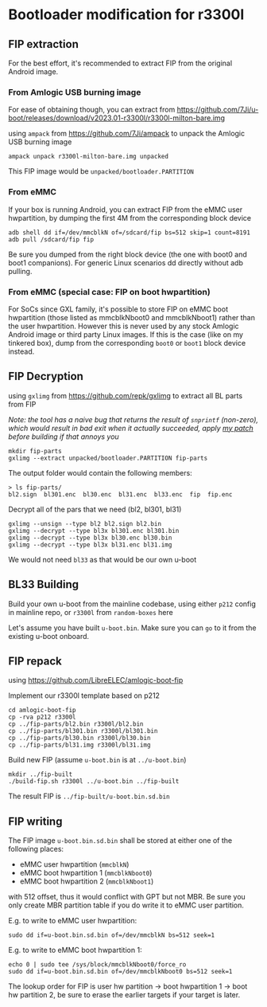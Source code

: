 # Bootloader modification for r3300l

## FIP extraction

For the best effort, it's recommended to extract FIP from the original Android image. 

### From Amlogic USB burning image

For ease of obtaining though, you can extract from https://github.com/7Ji/u-boot/releases/download/v2023.01-r3300l/r3300l-milton-bare.img

using `ampack` from https://github.com/7Ji/ampack to unpack the Amlogic USB burning image
```
ampack unpack r3300l-milton-bare.img unpacked
```
This FIP image would be `unpacked/bootloader.PARTITION`

### From eMMC

If your box is running Android, you can extract FIP from the eMMC user hwpartition, by dumping the first 4M from the corresponding block device
```
adb shell dd if=/dev/mmcblkN of=/sdcard/fip bs=512 skip=1 count=8191
adb pull /sdcard/fip fip
```

Be sure you dumped from the right block device (the one with boot0 and boot1 companions). For generic Linux scenarios dd directly without adb pulling.


### From eMMC (special case: FIP on boot hwpartition)

For SoCs since GXL family, it's possible to store FIP on eMMC boot hwpartition (those listed as mmcblkNboot0 and mmcblkNboot1) rather than the user hwpartition. However this is never used by any stock Amlogic Android image or third party Linux images. If this is the case (like on my tinkered box), dump from the corresponding `boot0` or `boot1` block device instead.

## FIP Decryption

using `gxlimg` from https://github.com/repk/gxlimg to extract all BL parts from FIP

_Note: the tool has a naive bug that returns the result of `snprintf` (non-zero), which would result in bad exit when it actually succeeded, apply [my patch](./0001-fip-gi_fip_extract_bl3x-fix-non-zero-return-code-on-.patch) before building if that annoys you_

```
mkdir fip-parts
gxlimg --extract unpacked/bootloader.PARTITION fip-parts
```

The output folder would contain the following members:

```
> ls fip-parts/
bl2.sign  bl301.enc  bl30.enc  bl31.enc  bl33.enc  fip  fip.enc
```

Decrypt all of the pars that we need (bl2, bl301, bl31)

```
gxlimg --unsign --type bl2 bl2.sign bl2.bin
gxlimg --decrypt --type bl3x bl301.enc bl301.bin
gxlimg --decrypt --type bl3x bl30.enc bl30.bin
gxlimg --decrypt --type bl3x bl31.enc bl31.img
```

We would not need `bl33` as that would be our own u-boot

## BL33 Building

Build your own u-boot from the mainline codebase, using either `p212` config in mainline repo, or `r3300l` from `random-boxes` here

Let's assume you have built `u-boot.bin`. Make sure you can `go` to it from the existing u-boot onboard.

## FIP repack

using https://github.com/LibreELEC/amlogic-boot-fip

Implement our r3300l template based on p212
```
cd amlogic-boot-fip
cp -rva p212 r3300l
cp ../fip-parts/bl2.bin r3300l/bl2.bin
cp ../fip-parts/bl301.bin r3300l/bl301.bin
cp ../fip-parts/bl30.bin r3300l/bl30.bin
cp ../fip-parts/bl31.img r3300l/bl31.img 
```

Build new FIP (assume `u-boot.bin` is at `../u-boot.bin`)
```
mkdir ../fip-built
./build-fip.sh r3300l ../u-boot.bin ../fip-built
```

The result FIP is `../fip-built/u-boot.bin.sd.bin`

## FIP writing

The FIP image `u-boot.bin.sd.bin` shall be stored at either one of the following places:
- eMMC user hwpartition (`mmcblkN`)
- eMMC boot hwpartition 1 (`mmcblkNboot0`)
- eMMC boot hwpartition 2 (`mmcblkNboot1`)

with 512 offset, thus it would conflict with GPT but not MBR. Be sure you only create MBR partition table if you do write it to eMMC user partition.

E.g. to write to eMMC user hwpartition:
```
sudo dd if=u-boot.bin.sd.bin of=/dev/mmcblkN bs=512 seek=1
```

E.g. to write to eMMC boot hwpartition 1:
```
echo 0 | sudo tee /sys/block/mmcblkNboot0/force_ro 
sudo dd if=u-boot.bin.sd.bin of=/dev/mmcblkNboot0 bs=512 seek=1
```

The lookup order for FIP is user hw partition -> boot hwpartition 1 -> boot hw partition 2, be sure to erase the earlier targets if your target is later.
